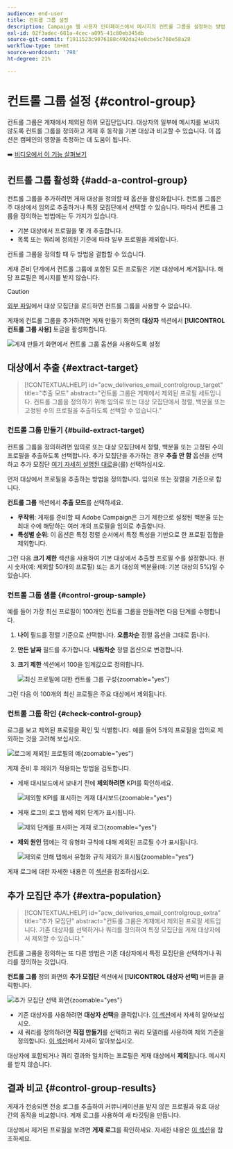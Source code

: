 ```yaml
---
audience: end-user
title: 컨트롤 그룹 설정
description: Campaign 웹 사용자 인터페이스에서 메시지의 컨트롤 그룹을 설정하는 방법을 알아봅니다
exl-id: 02f3adec-681a-4cec-a895-41c80eb345db
source-git-commit: f1911523c9076188c492da24e0cbe5c760e58a28
workflow-type: tm+mt
source-wordcount: '798'
ht-degree: 21%

---
```


# 컨트롤 그룹 설정 {#control-group}

컨트롤 그룹은 게재에서 제외된 하위 모집단입니다. 대상자의 일부에 메시지를 보내지 않도록 컨트롤 그룹을 정의하고 게재 후 동작을 기본 대상과 비교할 수 있습니다. 이 옵션은 캠페인의 영향을 측정하는 데 도움이 됩니다.

➡️ [비디오에서 이 기능 살펴보기](create-audience.md#video)

## 컨트롤 그룹 활성화 {#add-a-control-group}

컨트롤 그룹을 추가하려면 게재 대상을 정의할 때 옵션을 활성화합니다. 컨트롤 그룹은 주 대상에서 임의로 추출하거나 특정 모집단에서 선택할 수 있습니다. 따라서 컨트롤 그룹을 정의하는 방법에는 두 가지가 있습니다.

* 기본 대상에서 프로필을 몇 개 추출합니다.
* 목록 또는 쿼리에 정의된 기준에 따라 일부 프로필을 제외합니다.

컨트롤 그룹을 정의할 때 두 방법을 결합할 수 있습니다.

게재 준비 단계에서 컨트롤 그룹에 포함된 모든 프로필은 기본 대상에서 제거됩니다. 해당 프로필은 메시지를 받지 않습니다.

>[!CAUTION]
>
>[외부 파일](file-audience.md)에서 대상 모집단을 로드하면 컨트롤 그룹을 사용할 수 없습니다.

게재에 컨트롤 그룹을 추가하려면 게재 만들기 화면의 **대상자** 섹션에서 **[!UICONTROL 컨트롤 그룹 사용]** 토글을 활성화합니다.

![게재 만들기 화면에서 컨트롤 그룹 옵션을 사용하도록 설정](assets/control-group1.png)

## 대상에서 추출 {#extract-target}

>[!CONTEXTUALHELP]
>id="acw_deliveries_email_controlgroup_target"
>title="추출 모드"
>abstract="컨트롤 그룹은 게재에서 제외된 프로필 세트입니다. 컨트롤 그룹을 정의하기 위해 임의로 또는 대상 모집단에서 정렬, 백분율 또는 고정된 수의 프로필을 추출하도록 선택할 수 있습니다."

### 컨트롤 그룹 만들기 {#build-extract-target}

컨트롤 그룹을 정의하려면 임의로 또는 대상 모집단에서 정렬, 백분율 또는 고정된 수의 프로필을 추출하도록 선택합니다. 추가 모집단을 추가하는 경우 **추출 안 함** 옵션을 선택하고 추가 모집단 [여기 자세히 설명된 대로](#extra-population)을(를) 선택하십시오.

먼저 대상에서 프로필을 추출하는 방법을 정의합니다. 임의로 또는 정렬을 기준으로 합니다.

**컨트롤 그룹** 섹션에서 **추출 모드**&#x200B;를 선택하세요.

* **무작위**: 게재를 준비할 때 Adobe Campaign은 크기 제한으로 설정된 백분율 또는 최대 수에 해당하는 여러 개의 프로필을 임의로 추출합니다.
* **특성별 순위**: 이 옵션은 특정 정렬 순서에서 특정 특성을 기반으로 한 프로필 집합을 제외합니다.

그런 다음 **크기 제한** 섹션을 사용하여 기본 대상에서 추출할 프로필 수를 설정합니다. 원시 숫자(예: 제외할 50개의 프로필) 또는 초기 대상의 백분율(예: 기본 대상의 5%)일 수 있습니다.

### 컨트롤 그룹 샘플 {#control-group-sample}

예를 들어 가장 최신 프로필이 100개인 컨트롤 그룹을 만들려면 다음 단계를 수행합니다.

1. **나이** 필드를 정렬 기준으로 선택합니다. **오름차순** 정렬 옵션을 그대로 둡니다.
1. **만든 날짜** 필드를 추가합니다. **내림차순** 정렬 옵션으로 변경합니다.
1. **크기 제한** 섹션에서 100을 임계값으로 정의합니다.

   ![최신 프로필에 대한 컨트롤 그룹 구성](assets/control-group2.png){zoomable="yes"}

그런 다음 이 100개의 최신 프로필은 주요 대상에서 제외됩니다.

### 컨트롤 그룹 확인 {#check-control-group}

로그를 보고 제외된 프로필을 확인 및 식별합니다. 예를 들어 5개의 프로필을 임의로 제외하는 것을 고려해 보십시오.

![로그에 제외된 프로필의 예](assets/control-group4.png){zoomable="yes"}

게재 준비 후 제외가 적용되는 방법을 검토합니다.

* 게재 대시보드에서 보내기 전에 **제외하려면** KPI를 확인하세요.

  ![제외할 KPI를 표시하는 게재 대시보드](assets/control-group5.png){zoomable="yes"}

* 게재 로그의 로그 탭에 제외 단계가 표시됩니다.

  ![제외 단계를 표시하는 게재 로그](assets/control-group-sample-logs.png){zoomable="yes"}

<!--

 * The **Exclusion logs** tab displays each profile and the related exclusion **Reason**.

    ![](assets/control-group6.png){zoomable="yes"}

-->

* **제외 원인** 탭에는 각 유형화 규칙에 대해 제외된 프로필 수가 표시됩니다.

  ![제외로 인해 탭에서 유형화 규칙 제외가 표시됨](assets/control-group7.png){zoomable="yes"}

게재 로그에 대한 자세한 내용은 이 [섹션](../monitor/delivery-logs.md)을 참조하십시오.

## 추가 모집단 추가 {#extra-population}

>[!CONTEXTUALHELP]
>id="acw_deliveries_email_controlgroup_extra"
>title="추가 모집단"
>abstract="컨트롤 그룹은 게재에서 제외된 프로필 세트입니다. 기존 대상자를 선택하거나 쿼리를 정의하여 특정 모집단을 게재 대상자에서 제외할 수 있습니다."

컨트롤 그룹을 정의하는 또 다른 방법은 기존 대상자에서 특정 모집단을 선택하거나 쿼리를 정의하는 것입니다.

**컨트롤 그룹** 정의 화면의 **추가 모집단** 섹션에서 **[!UICONTROL 대상자 선택]** 버튼을 클릭합니다.

![추가 모집단 선택 화면](assets/control-group3.png){zoomable="yes"}

* 기존 대상자를 사용하려면 **대상자 선택**&#x200B;을 클릭합니다. [이 섹션](add-audience.md)에서 자세히 알아보십시오.
* 새 쿼리를 정의하려면 **직접 만들기**&#x200B;를 선택하고 쿼리 모델러를 사용하여 제외 기준을 정의합니다. [이 섹션](../query/query-modeler-overview.md)에서 자세히 알아보십시오.

대상자에 포함되거나 쿼리 결과와 일치하는 프로필은 게재 대상에서 **제외**&#x200B;됩니다. 메시지를 받지 않습니다.

## 결과 비교 {#control-group-results}

게재가 전송되면 전송 로그를 추출하여 커뮤니케이션을 받지 않은 프로필과 유효 대상 간의 동작을 비교합니다. 게재 로그를 사용하여 새 타깃팅을 만듭니다.

대상에서 제거된 프로필을 보려면 **게재 로그**&#x200B;를 확인하세요. 자세한 내용은 [이 섹션](#check-control-group)을 참조하세요.